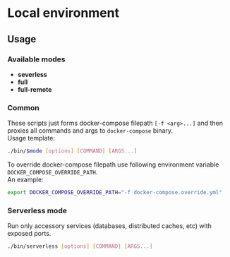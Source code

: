 # Local environment

## Usage

### Available modes

- **severless**
- **full**
- **full-remote**

### Common

These scripts just forms docker-compose filepath `[-f <arg>...]` and then proxies all commands and args to `docker-compose` binary.  
Usage template:

```bash
./bin/$mode [options] [COMMAND] [ARGS...]
```

To override docker-compose filepath use following environment variable `DOCKER_COMPOSE_OVERRIDE_PATH`.  
An example:

```bash
export DOCKER_COMPOSE_OVERRIDE_PATH="-f docker-compose.override.yml"
```

### Serverless mode

Run only accessory services (databases, distributed caches, etc) with exposed ports.

```bash
./bin/serverless [options] [COMMAND] [ARGS...]
```
